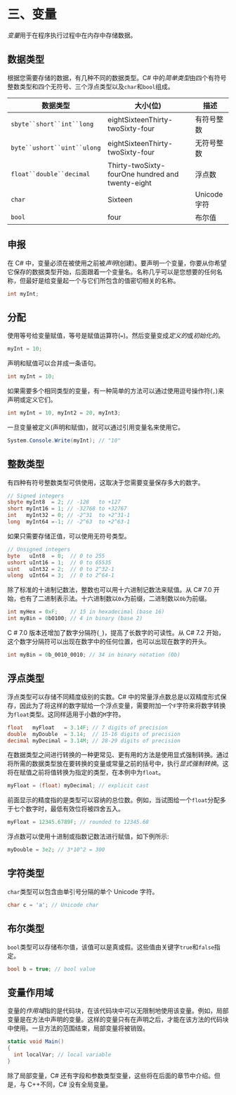 # 三、变量

*变量*用于在程序执行过程中在内存中存储数据。

## 数据类型

根据您需要存储的数据，有几种不同的数据类型。C# 中的*简单类型*由四个有符号整数类型和四个无符号、三个浮点类型以及`char`和`bool`组成。

| 数据类型 | 大小(位) | 描述 |
| --- | --- | --- |
| `sbyte``short``int``long` | eightSixteenThirty-twoSixty-four | 有符号整数 |
| `byte``ushort``uint``ulong` | eightSixteenThirty-twoSixty-four | 无符号整数 |
| `float``double``decimal` | Thirty-twoSixty-fourOne hundred and twenty-eight | 浮点数 |
| `char` | Sixteen | Unicode 字符 |
| `bool` | four | 布尔值 |

## 申报

在 C# 中，变量必须在被使用之前被*声明*(创建)。要声明一个变量，你要从你希望它保存的数据类型开始，后面跟着一个变量名。名称几乎可以是您想要的任何名称，但最好是给变量起一个与它们所包含的值密切相关的名称。

```cs
int myInt;

```

## 分配

使用等号给变量赋值，等号是赋值运算符(`=`)。然后变量变成*定义的*或*初始化的*。

```cs
myInt = 10;

```

声明和赋值可以合并成一条语句。

```cs
int myInt = 10;

```

如果需要多个相同类型的变量，有一种简单的方法可以通过使用逗号操作符(`,`)来声明或定义它们。

```cs
int myInt = 10, myInt2 = 20, myInt3;

```

一旦变量被定义(声明和赋值)，就可以通过引用变量名来使用它。

```cs
System.Console.Write(myInt); // "10"

```

## 整数类型

有四种有符号整数类型可供使用，这取决于您需要变量保存多大的数字。

```cs
// Signed integers
sbyte myInt8  = 2; // -128   to +127
short myInt16 = 1; // -32768 to +32767
int   myInt32 = 0; // -2^31  to +2^31-1
long  myInt64 =-1; // -2^63  to +2^63-1

```

如果只需要存储正值，可以使用无符号类型。

```cs
// Unsigned integers
byte   uInt8  = 0;  // 0 to 255
ushort uInt16 = 1;  // 0 to 65535
uint   uInt32 = 2;  // 0 to 2^32-1
ulong  uInt64 = 3;  // 0 to 2^64-1

```

除了标准的十进制记数法，整数也可以用十六进制记数法来赋值。从 C# 7.0 开始，也有了二进制表示法。十六进制数以`0x`为前缀，二进制数以`0b`为前缀。

```cs
int myHex = 0xF;    // 15 in hexadecimal (base 16)
int myBin = 0b0100; // 4 in binary (base 2)

```

C # 7.0 版本还增加了数字分隔符(`_`)，提高了长数字的可读性。从 C# 7.2 开始，这个数字分隔符可以出现在数字中的任何位置，也可以出现在数字的开头。

```cs
int myBin = 0b_0010_0010; // 34 in binary notation (0b)

```

## 浮点类型

浮点类型可以存储不同精度级别的实数。C# 中的常量浮点数总是以双精度形式保存，因此为了将这样的数字赋给一个浮点变量，需要附加一个`F`字符来将数字转换为`float`类型。这同样适用于小数的`M`字符。

```cs
float   myFloat   = 3.14F; // 7 digits of precision
double  myDouble  = 3.14;  // 15-16 digits of precision
decimal myDecimal = 3.14M; // 28-29 digits of precision

```

在数据类型之间进行转换的一种更常见、更有用的方法是使用显式强制转换。通过将所需的数据类型放在要转换的变量或常量之前的括号中，执行*显式强制转换*。这将在赋值之前将值转换为指定的类型，在本例中为`float`。

```cs
myFloat = (float) myDecimal; // explicit cast

```

前面显示的精度指的是类型可以容纳的总位数。例如，当试图给一个`float`分配多于七个数字时，最低有效位将被四舍五入。

```cs
myFloat = 12345.6789F; // rounded to 12345.68

```

浮点数可以使用十进制或指数记数法进行赋值，如下例所示:

```cs
myDouble = 3e2; // 3*10^2 = 300

```

## 字符类型

`char`类型可以包含由单引号分隔的单个 Unicode 字符。

```cs
char c = 'a'; // Unicode char

```

## 布尔类型

`bool`类型可以存储布尔值，该值可以是真或假。这些值由关键字`true`和`false`指定。

```cs
bool b = true; // bool value

```

## 变量作用域

变量的*作用域*指的是代码块，在该代码块中可以无限制地使用该变量。例如，局部变量是在方法中声明的变量。这样的变量只有在声明之后，才能在该方法的代码块中使用。一旦方法的范围结束，局部变量将被销毁。

```cs
static void Main()
{
  int localVar; // local variable
}

```

除了局部变量，C# 还有字段和参数类型变量，这些将在后面的章节中介绍。但是，与 C++不同，C# 没有全局变量。
